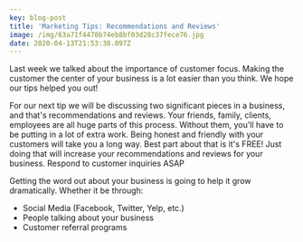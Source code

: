 ```yaml
---
key: blog-post
title: 'Marketing Tips: Recommendations and Reviews'
image: /img/63a71f4470b74eb8bf03d28c37fece76.jpg
date: 2020-04-13T21:53:38.097Z
---
```

Last week we talked about the importance of customer focus. Making the customer the center of your business is a lot easier than you think. We hope our tips helped you out!

For our next tip we will be discussing two significant pieces in a business, and that's recommendations and reviews. Your friends, family, clients, employees are all huge parts of this process. Without them, you'll have to be putting in a lot of extra work. Being honest and friendly with your customers will take you a long way. Best part about that is it's FREE! Just doing that will increase your recommendations and reviews for your business. Respond to customer inquiries ASAP

Getting the word out about your business is going to help it grow dramatically. Whether it be through:

* Social Media (Facebook, Twitter, Yelp, etc.)
* People talking about your business
* Customer referral programs
